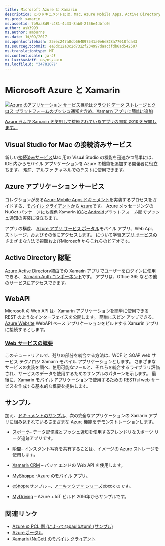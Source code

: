 ```yaml
---
title: Microsoft Azure と Xamarin
description: このドキュメントには、Mac、Azure Mobile Apps、Active Directory の認証、および WebAPI の Visual Studio での接続済みサービスに関するドキュメントへのリンクがします。
ms.prod: xamarin
ms.assetid: 7b9aa8d9-c181-4c33-8ab0-2f56e4dbfc04
author: asb3993
ms.author: amburns
ms.date: 10/09/2017
ms.openlocfilehash: 25eec247a0cb664897541a0e6e818a77018fda43
ms.sourcegitcommit: ea1dc12a3c2d7322f234997daacbfdb6ad542507
ms.translationtype: MT
ms.contentlocale: ja-JP
ms.lasthandoff: 06/05/2018
ms.locfileid: "34781079"
---
```

# <a name="microsoft-azure-and-xamarin"></a>Microsoft Azure と Xamarin

[ ![](images/evolve-mikej-azure-sml.png "Azure のアプリケーション サービス機能はクラウド データ ストレージとクロス プラットフォームのプッシュ通知を含め、Xamarin アプリに簡単に追加")](https://evolve.xamarin.com/session/56ec886fde91c6253c277bc6)

[Azure および Xamarin を使用して接続されているアプリの開発 2016 を展開します。](https://evolve.xamarin.com/session/56ec886fde91c6253c277bc6)

## <a name="connected-services-in-visual-studio-for-mac"></a>Visual Studio for Mac の接続済みサービス

新しい[接続済みサービス](connected-services.md)Mac 用の Visual Studio の機能を迅速かつ簡単には、IDE 内からモバイル アプリケーションを Azure の機能を追加する開発者に役立ちます。 現在、アルファ チャネルでのテストに使用できます。

## <a name="azure-app-services"></a>Azure アプリケーション サービス

コレクションがある[Azure Mobile Apps ドキュメント](~/cross-platform/data-cloud/mobile-apps.md)を実装するプロセスをガイドする、[モバイル クライアントから Azure](https://www.nuget.org/packages/Microsoft.Azure.Mobile.Client/)です。
Azure メッセージングの NuGet パッケージにも提供 Xamarin [iOS](https://www.nuget.org/packages/Xamarin.Azure.NotificationHubs.iOS/)と[Android](https://www.nuget.org/packages/Xamarin.Azure.NotificationHubs.Android/)プラットフォーム間でプッシュ通知の実装に役立ちます。

アプリの構成、 [Azure アプリ サービス ポータル](https://portal.azure.com/)モバイル アプリ、Web Api、ストレージ、およびその他にアクセスします。 について学習[アプリ サービスのさまざまな方法](http://azure.microsoft.com/updates/whats-new-with-azure-app-service/)で視聴および[Microsoft からこれらのビデオ](http://azure.microsoft.com/campaigns/azure-march-announcement/)です。

## <a name="active-directory-authentication"></a>Active Directory 認証

[Azure Active Directory](~/cross-platform/data-cloud/active-directory/index.md)経由での Xamarin アプリでユーザーをログインに使用できる、 [Xamarin.Auth コンポーネント](https://www.nuget.org/packages/Xamarin.Auth/)です。
アプリは、Office 365 などの他のサービスにアクセスできます。

## <a name="webapi"></a>WebAPI

Microsoft の Web API は、Xamarin アプリケーションを簡単に使用できる REST のようなインターフェイスを公開します。
簡単にスピン アップできる、 [Azure Website](https://trywebsites.azurewebsites.net/) WebAPI ベース アプリケーションをビルドする Xamarin アプリに接続するとします。


###  <a name="introduction-to-web-servicescross-platformdata-cloudweb-servicesindexmd"></a>[Web サービスの概要](~/cross-platform/data-cloud/web-services/index.md)

このチュートリアルで、残りの部分を統合する方法は、WCF と SOAP web サービス テクノロジ Xamarin モバイル アプリケーションとします。 さまざまなサービスの実装を調べ、使用可能なツールと、それらを統合するライブラリ評価され、サービスのデータを使用するためのサンプルのパターンを示します。 最後に、Xamarin モバイル アプリケーションで使用するための RESTful web サービスを作成する基本的な概要を提供します。

## <a name="samples"></a>サンプル

加え、[ドキュメントのサンプル](https://github.com/xamarin/mobile-samples/tree/master/Azure)、次の完全なアプリケーションの Xamarin アプリに組み込まれているさまざまな Azure 機能をデモンストレーションします。

- [スポーツ](https://github.com/xamarin/Sport)– データ記憶域とプッシュ通知を使用するフレンドリなスポーツ リーグ追跡アプリです。
- [瞬間](https://github.com/pierceboggan/Moments)– インスタント写真を共有することは、イメージの Azure ストレージを使用します。
- [Xamarin CRM](https://github.com/xamarin/app-crm) – バック エンドの Web API を使用します。
- [MyShoppe](https://github.com/jamesmontemagno/MyShoppe) -Azure のモバイル アプリ。

- [eShop](https://github.com/dotnet-architecture/eShopOnContainers)のサンプル –、[アーキテクチャ シリーズ](https://www.microsoft.com/net/learn/architecture)ebook のです。
- [MyDriving](https://azure.microsoft.com/campaigns/mydriving/) – Azure + IoT ビルド 2016年からサンプルです。


## <a name="related-links"></a>関連リンク

- [Azure の PCL 例 (によって@paulbatum) (サンプル)](https://github.com/paulbatum/mobile-services-xamarin-pcl)
- [Azure ポータル](http://azure.microsoft.com/)
- [Xamarin (NuGet) のモバイル クライアント](https://www.nuget.org/packages/Microsoft.Azure.Mobile.Client/)
